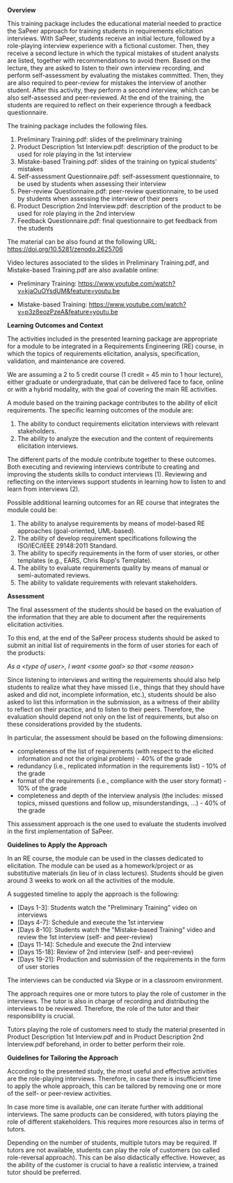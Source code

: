 **Overview**

This training package includes the educational material needed to practice the SaPeer approach 
for training students in requirements elicitation interviews. With SaPeer, students receive 
an initial lecture, followed by a role-playing interview experience with a fictional customer. 
Then, they receive a second lecture in which the typical mistakes of student analysts are listed, 
together with recommendations to avoid them. Based on the lecture, they are asked to listen to their 
own interview recording, and perform self-assessment by evaluating the mistakes committed. 
Then, they are also required to peer-review for mistakes the interview of another student. 
After this activity, they perform a second interview, which can be also self-assessed and peer-reviewed. 
At the end of the training, the students are required to reflect on their experience through a feedback questionnaire.  

The training package includes the following files.

1. Preliminary Training.pdf: slides of the preliminary training
2. Product Description 1st Interview.pdf: description of the product to be used for role playing in the 1st interview
3. Mistake-based Training.pdf: slides of the training on typical students' mistakes
4. Self-assessment Questionnaire.pdf: self-assessment questionnaire, to be used by students when assessing their interview
5. Peer-review Questionnaire.pdf: peer-review questionnaire, to be used by students when assessing the interview of their peers
6. Product Description 2nd Interview.pdf: description of the product to be used for role playing in the 2nd interview
7. Feedback Questionnaire.pdf: final questionnaire to get feedback from the students

The material can be also found at the following URL: https://doi.org/10.5281/zenodo.2625706

Video lectures associated to the slides in Preliminary Training.pdf, and Mistake-based Training.pdf are also available online:

- Preliminary Training: https://www.youtube.com/watch?v=kjaOuOYsdUM&feature=youtu.be

- Mistake-based Training: https://www.youtube.com/watch?v=p3z8eozPzeA&feature=youtu.be

**Learning Outcomes and Context**

The activities included in the presented learning package are appropriate for a module to be integrated in a Requirements Engineering (RE) course, in which the topics of requirements elicitation, analysis, specification, validation, and maintenance are covered. 

We are assuming a 2 to 5 credit course (1 credit = 45 min to 1 hour lecture), either graduate or undergraduate, that can be delivered face to face, online or with a hybrid modality, with the goal of covering the main RE activities.

A module based on the training package contributes to the ability of elicit requirements. The specific learning outcomes of the module are: 

1. The ability to conduct requirements elicitation interviews with relevant stakeholders.
2. The ability to analyze the execution and the content of requirements elicitation interviews.

The different parts of the module contribute together to these outcomes. Both executing and reviewing interviews contribute to creating and improving the students skills to conduct interviews (1). Reviewing and reflecting on the interviews support students in learning how to listen to and learn from interviews (2).

Possible additional learning outcomes for an RE course that integrates the module could be: 

1. The ability to analyse requirements by means of model-based RE approaches (goal-oriented, UML-based).
2. The ability of develop requirement specifications following the ISO/IEC/IEEE 29148:2011 Standard.
3. The ability to specify requirements in the form of user stories, or other templates (e.g., EARS, Chris Rupp's Template).
4. The ability to evaluate requirements quality by means of manual or semi-automated reviews.  
5. The ability to validate requirements with relevant stakeholders.


**Assessment**

The final assessment of the students should be based on the evaluation of the information that they are able to document after the requirements elicitation activities. 

To this end, at the end of the SaPeer process students should be asked to submit an initial list of requirements in the form of user stories for each of the products: 

*As a \<type of user\>, I want \<some goal\> so that \<some reason\>* 

Since listening to interviews and writing the requirements should also help students to realize what they have missed (i.e., things that they should have asked and did not, incomplete information, etc.), students should be also asked to list this information in the submission, as a witness of their ability to reflect on their practice, and to listen to their peers. 
Therefore, the evaluation should depend not only on the list of requirements, but also on these considerations provided by the students.  

In particular, the assessment should be based on the following dimensions:

- completeness of the list of requirements (with respect to the elicited information and not the original problem) - 40% of the grade 
- redundancy (i.e., replicated information in the requirements list) - 10% of the grade
- format of the requirements (i.e., compliance with the user story format) - 10% of the grade
- completeness and depth of the interview analysis (the includes: missed topics, missed questions and follow up, misunderstandings, ...) - 40% of the grade 
 
This assessment approach is the one used to evaluate the students involved in the first implementation of SaPeer. 

**Guidelines to Apply the Approach** 

In an RE course, the module can be used in the classes dedicated to elicitation. The module can be used as a homework/project or as substitutive materials (in lieu of in class lectures). Students should be given around 3 weeks to work on all the activities of the module. 

A suggested timeline to apply the approach is the following:

- [Days 1-3]: Students watch the "Preliminary Training" video on interviews
- [Days 4-7]: Schedule and execute the 1st interview
- [Days 8-10]: Students watch the "Mistake-based Training" video and review the 1st interview (self- and peer-review)
- [Days 11-14]: Schedule and execute the 2nd interview
- [Days 15-18]: Review of 2nd interview (self- and peer-review)
- [Days 19-21]: Production and submission of the requirements in the form of user stories

The interviews can be conducted via Skype or in a classroom environment. 

The approach requires one or more tutors to play the role of customer in the interviews. The tutor is also in charge of recording and distributing the interviews to be reviewed. Therefore, the role of the tutor and their responsibility is crucial.   

Tutors playing the role of customers need to study the material presented in Product Description 1st Interview.pdf and in Product Description 2nd Interview.pdf beforehand, in order to better perform their role.  

**Guidelines for Tailoring the Approach**

According to the presented study, the most useful and effective activities are the role-playing interviews. Therefore, in case there is insufficient time to apply the whole approach, this can be tailored by removing one or more of the self- or peer-review activities. 

In case more time is available, one can iterate further with additional interviews. The same products can be considered, with tutors playing the role of different stakeholders. This requires more resources also in terms of tutors.  

Depending on the number of students, multiple tutors may be required. If tutors are not available, students can play the role of customers (so called role-reversal approach). This can be also didactically effective. However, as the ability of the customer is crucial to have a realistic interview, a trained tutor should be preferred. 


